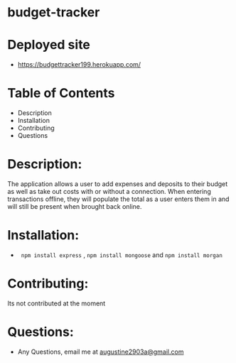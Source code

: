 # budget-tracker

#  Deployed site

* https://budgettracker199.herokuapp.com/

# Table of Contents 

* Description
* Installation
* Contributing
* Questions

# Description: 
The application allows a user to add expenses and deposits to their budget as well as take out costs with or without a connection. When entering transactions offline, they will populate the total as a user enters them in and will still be present when brought back online.

# Installation: 

 * ``` npm install express``` , ``` npm install mongoose ``` and ``` npm install morgan ```


# Contributing: 

 Its not contributed at the moment

 # Questions: 
  * Any Questions, email me at augustine2903a@gmail.com
